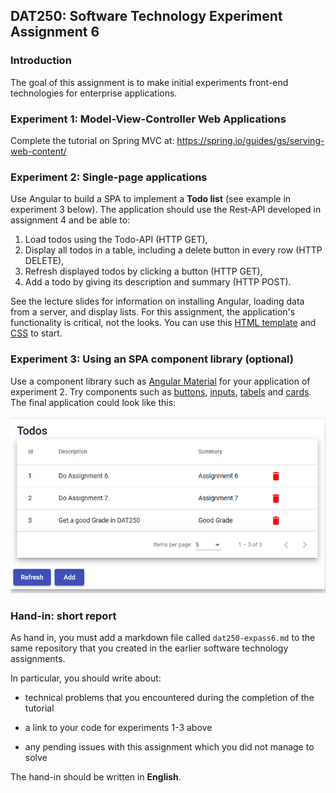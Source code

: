 ## DAT250: Software Technology Experiment Assignment 6

### Introduction

The goal of this assignment is to make initial experiments front-end technologies for enterprise applications.

### Experiment 1: Model-View-Controller Web Applications

Complete the tutorial on Spring MVC at: https://spring.io/guides/gs/serving-web-content/

### Experiment 2: Single-page applications
Use Angular to build a SPA to implement a **Todo list** (see example in experiment 3 below).
The application should use the Rest-API developed in assignment 4 and be able to:

1. Load todos using the Todo-API (HTTP GET),
2. Display all todos in a table, including a delete button in every row (HTTP DELETE),
3. Refresh displayed todos by clicking a button (HTTP GET),
4. Add a todo by giving its description and summary (HTTP POST).

See the lecture slides for information on installing Angular, loading data from a server, and display lists.
For this assignment, the application's functionality is critical, not the looks.
You can use this [HTML template](./code/start.html) and [CSS](./code/start.css) to start.


### Experiment 3: Using an SPA component library (optional)

Use a component library such as [Angular Material](https://material.angular.io/guide/getting-started) for your application of experiment 2.
Try components such as [buttons](https://material.angular.io/components/button/overview), [inputs](https://material.angular.io/components/input/overview), [tabels](https://material.angular.io/components/table/overview) and [cards](https://material.angular.io/components/card/overview).
The final application could look like this:

![Sample UI with component usage](./pictures/todo_ui.png)

### Hand-in: short report

As hand in, you must add a markdown file called `dat250-expass6.md` to the same repository that you created in the earlier software technology assignments.

In particular, you should write about:

- technical problems that you encountered during the completion of the tutorial

- a link to your code for experiments 1-3 above

- any pending issues with this assignment which you did not manage to solve

The hand-in should be written in **English**.
